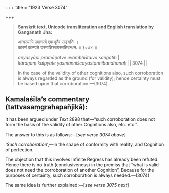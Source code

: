 +++
title = "1923 Verse 3074"

+++
> **Sanskrit text, Unicode transliteration and English translation by Ganganath Jha:** 
>
> अन्यस्यापि प्रमाणत्वे एवम्भूतैव सङ्गतिः ।  
> कारणं कल्प्यते यस्मान्निश्चयस्तन्निबन्धनः ॥ ३०७४ ॥ 
>
> *anyasyāpi pramāṇatve evambhūtaiva saṅgatiḥ* \|  
> *kāraṇaṃ kalpyate yasmānniścayastannibandhanaḥ* \|\| 3074 \|\| 
>
> In the case of the validity of other cognitions also, such corroboration is always regarded as the ground (for validity); hence certainty must be based upon that corroboration.—(3074)



## Kamalaśīla’s commentary (tattvasaṃgrahapañjikā):

It has been argued under *Text* 2898 that—“such corroboration does not form the basis of the validity of other Cognitions also, etc. etc.”.

The answer to this is as follows:—[*see verse 3074 above*]

‘*Such corroboration*’,—in the shape of conformity with reality, and Cognition of perfection.

The objection that this involves Infinite Regress has already been refuted. Hence there is no truth (conclusiveness) in the premiss that “what is valid does not need the corroboration of another Cognition”, Because for the purposes of certainty, such corroboration is always needed.—(3074)

The same idea is further explained:—[*see verse 3075 next*]


